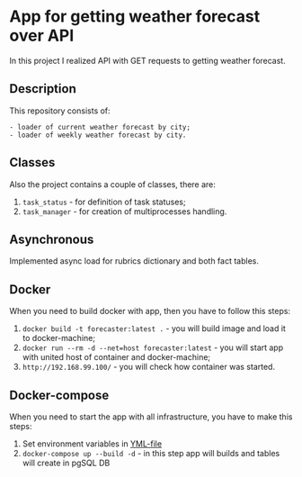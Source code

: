 # App for getting weather forecast over API

In this project I realized API with GET requests to getting weather forecast.

## Description

This repository consists of:

```
- loader of current weather forecast by city;
- loader of weekly weather forecast by city.
```

## Classes

Also the project contains a couple of classes, there are:
1. `task_status` - for definition of task statuses;
2. `task_manager` - for creation of multiprocesses handling.

## Asynchronous

Implemented async load for rubrics dictionary and both fact tables.

## Docker

When you need to build docker with app, then you have to follow this steps:
1. `docker build -t forecaster:latest .` - you will build image and load it to docker-machine;
2. `docker run --rm -d --net=host forecaster:latest` - you will start app with united host of container and docker-machine;
3. `http://192.168.99.100/` - you will check how container was started.

## Docker-compose

When you need to start the app with all infrastructure, you have to make this steps:
1. Set environment variables in [YML-file](./project/docker-compose.yml) 
2. `docker-compose up --build -d` - in this step app will builds and tables will create in pgSQL DB